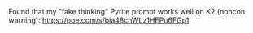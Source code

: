 Found that my "fake thinking" Pyrite prompt works well on K2 (noncon warning): https://poe.com/s/bia48cnWLz1HEPu6FGp1
